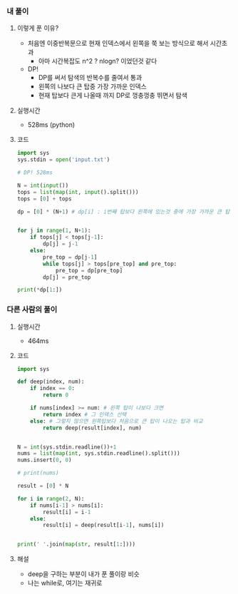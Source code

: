 ### 내 풀이

1. 이렇게 푼 이유?

   - 처음엔 이중반복문으로 현재 인덱스에서 왼쪽을 쭉 보는 방식으로 해서 시간초과
     - 아마 시간복잡도 n^2 ? nlogn? 이었던것 같다
   - DP!
     - DP를 써서 탐색의 반복수를 줄여서 통과
     - 왼쪽의 나보다 큰 탑중 가장 가까운 인덱스
     - 현재 탑보다 큰게 나올때 까지 DP로 껑충껑충 뛰면서 탐색

2. 실행시간

   - 528ms (python)

3. 코드

   ```python
   import sys
   sys.stdin = open('input.txt')
   
   # DP! 528ms
   
   N = int(input())
   tops = list(map(int, input().split()))
   tops = [0] + tops
   
   dp = [0] * (N+1) # dp[i] : i번째 탑보다 왼쪽에 있는것 중에 가장 가까운 큰 탑 번호
   
   
   for j in range(1, N+1):
       if tops[j] < tops[j-1]:
           dp[j] = j-1
       else:
           pre_top = dp[j-1]
           while tops[j] > tops[pre_top] and pre_top:
               pre_top = dp[pre_top]
           dp[j] = pre_top
   
   print(*dp[1:])
   ```



### 다른 사람의 풀이

1. 실행시간

   - 464ms

2. 코드

   ```python
   import sys
   
   def deep(index, num):
       if index == 0:
           return 0
   
       if nums[index] >= num: # 왼쪽 탑이 나보다 크면
           return index # 그 인덱스 선택
       else: # 그렇지 않으면 왼쪽탑보다 처음으로 큰 탑이 나오는 탑과 비교
           return deep(result[index], num)
   
   
   N = int(sys.stdin.readline())+1
   nums = list(map(int, sys.stdin.readline().split()))
   nums.insert(0, 0)
   
   # print(nums)
   
   result = [0] * N
   
   for i in range(2, N):
       if nums[i-1] > nums[i]:
           result[i] = i-1
       else:
           result[i] = deep(result[i-1], nums[i])
   
   
   print(' '.join(map(str, result[1:])))
   ```

3. 해설

   - deep을 구하는 부분이 내가 푼 풀이랑 비슷
   - 나는 while로, 여기는 재귀로